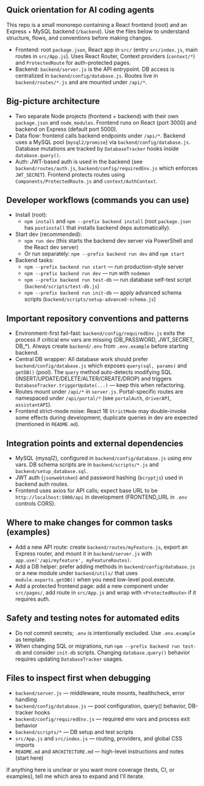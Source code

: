 ## Quick orientation for AI coding agents

This repo is a small monorepo containing a React frontend (root) and an Express + MySQL backend (`/backend`). Use the files below to understand structure, flows, and conventions before making changes.

- Frontend: root `package.json`, React app in `src/` (entry `src/index.js`, main routes in `src/App.js`). Uses React Router, Context providers (`context/*`) and `ProtectedRoute` for auth-protected pages.
- Backend: `backend/server.js` is the API entrypoint. DB access is centralized in `backend/config/database.js`. Routes live in `backend/routes/*.js` and are mounted under `/api/*`.

## Big-picture architecture

- Two separate Node projects (frontend + backend) with their own `package.json` and `node_modules`. Frontend runs on React (port 3000) and backend on Express (default port 5000).
- Data flow: frontend calls backend endpoints under `/api/*`. Backend uses a MySQL pool (`mysql2/promise`) via `backend/config/database.js`. Database mutations are tracked by `DatabaseTracker` hooks inside `database.query()`.
- Auth: JWT-based auth is used in the backend (see `backend/routes/auth.js`, `backend/config/requiredEnv.js` which enforces `JWT_SECRET`). Frontend protects routes using `Components/ProtectedRoute.js` and `context/AuthContext`.

## Developer workflows (commands you can use)

- Install (root):
  - `npm install` and `npm --prefix backend install` (root `package.json` has `postinstall` that installs backend deps automatically).
- Start dev (recommended):
  - `npm run dev` (this starts the backend dev server via PowerShell and the React dev server)
  - Or run separately: `npm --prefix backend run dev` and `npm start`
- Backend tasks:
  - `npm --prefix backend run start` — run production-style server
  - `npm --prefix backend run dev` — run with `nodemon`
  - `npm --prefix backend run test-db` — run database self-test script (`backend/scripts/test-db.js`)
  - `npm --prefix backend run init-db` — apply advanced schema scripts (`backend/scripts/setup-advanced-schema.js`)

## Important repository conventions and patterns

- Environment-first fail-fast: `backend/config/requiredEnv.js` exits the process if critical env vars are missing (DB_PASSWORD, JWT_SECRET, DB_*). Always create `backend/.env` from `.env.example` before starting backend.
- Central DB wrapper: All database work should prefer `backend/config/database.js` which exposes `query(sql, params)` and `getDB()` (pool). The `query` method auto-detects modifying SQL (INSERT/UPDATE/DELETE/ALTER/CREATE/DROP) and triggers `DatabaseTracker.triggerUpdate(...)` — keep this when refactoring.
- Routes mount under `/api/*` in `server.js`. Portal-specific routes are namespaced under `/api/portal/*` (see `portalAuth`, `driverAPI`, `assistantAPI`).
- Frontend strict-mode noise: React 18 `StrictMode` may double-invoke some effects during development; duplicate queries in dev are expected (mentioned in `README.md`).

## Integration points and external dependencies

- MySQL (mysql2), configured in `backend/config/database.js` using env vars. DB schema scripts are in `backend/scripts/*.js` and `backend/setup_database.sql`.
- JWT auth (`jsonwebtoken`) and password hashing (`bcryptjs`) used in backend auth routes.
- Frontend uses axios for API calls; expect base URL to be `http://localhost:5000/api` in development (FRONTEND_URL in `.env` controls CORS).

## Where to make changes for common tasks (examples)

- Add a new API route: create `backend/routes/myFeature.js`, export an Express router, and mount it in `backend/server.js` with `app.use('/api/myfeature', myFeatureRoutes)`.
- Add a DB helper: prefer adding methods in `backend/config/database.js` or a new module under `backend/utils/` that uses `module.exports.getDB()` when you need low-level pool.execute.
- Add a protected frontend page: add a new component under `src/pages/`, add route in `src/App.js` and wrap with `<ProtectedRoute>` if it requires auth.

## Safety and testing notes for automated edits

- Do not commit secrets; `.env` is intentionally excluded. Use `.env.example` as template.
- When changing SQL or migrations, run `npm --prefix backend run test-db` and consider `init-db` scripts. Changing `database.query()` behavior requires updating `DatabaseTracker` usages.

## Files to inspect first when debugging

- `backend/server.js` — middleware, route mounts, healthcheck, error handling
- `backend/config/database.js` — pool configuration, query() behavior, DB-tracker hooks
- `backend/config/requiredEnv.js` — required env vars and process exit behavior
- `backend/scripts/*` — DB setup and test scripts
- `src/App.js` and `src/index.js` — routing, providers, and global CSS imports
- `README.md` and `ARCHITECTURE.md` — high-level instructions and notes (start here)

If anything here is unclear or you want more coverage (tests, CI, or examples), tell me which area to expand and I'll iterate.
